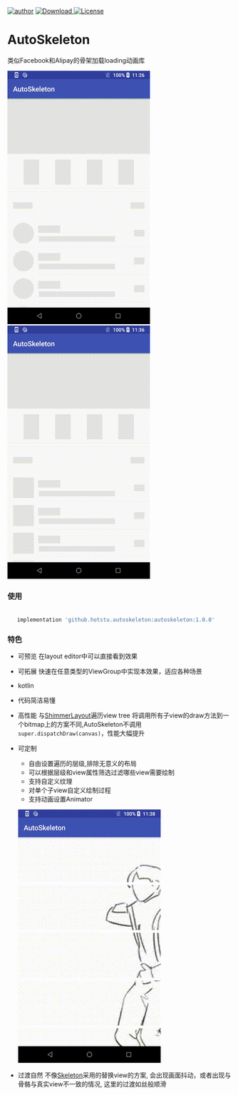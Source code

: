 [![author](https://img.shields.io/badge/author-hglf-blue.svg)](https://github.com/hotstu)
[![Download](https://api.bintray.com/packages/hglf/maven/AutoSkeleton/images/download.svg) ](https://bintray.com/hglf/maven/AutoSkeleton/_latestVersion)
[![License](https://img.shields.io/badge/License-Apache%202.0-blue.svg)](https://opensource.org/licenses/Apache-2.0)


AutoSkeleton
===============

类似Facebook和Alipay的骨架加载loading动画库

![demo1][demo1] ![demo1][demo2]

### 使用

 ```groovy

    implementation 'github.hotstu.autoskeleton:autoskeleton:1.0.0'

 ```
 
 ### 特色
 
* 可预览 
在layout editor中可以直接看到效果

* 可拓展 
快速在任意类型的ViewGroup中实现本效果，适应各种场景

* kotlin 

* 代码简洁易懂

* 高性能 
与[ShimmerLayout][1]遍历view tree 将调用所有子view的draw方法到一个bitmap上的方案不同,AutoSkeleton不调用
`super.dispatchDraw(canvas)`，性能大幅提升

* 可定制
  * 自由设置遍历的层级,排除无意义的布局
  * 可以根据层级和view属性筛选过滤哪些view需要绘制
  * 支持自定义纹理
  * 对单个子view自定义绘制过程
  * 支持动画设置Animator
  
  ![demo][demo]
  
* 过渡自然
不像[Skeleton][2]采用的替换view的方案, 会出现画面抖动，或者出现与骨骼与真实view不一致的情况,
 这里的过渡如丝般顺滑

[1]: https://github.com/team-supercharge/ShimmerLayout
[2]: https://github.com/ethanhua/Skeleton
[demo1]: /screenshots/demo1.gif
[demo2]: /screenshots/demo2.gif
[demo]: /screenshots/demo.gif

